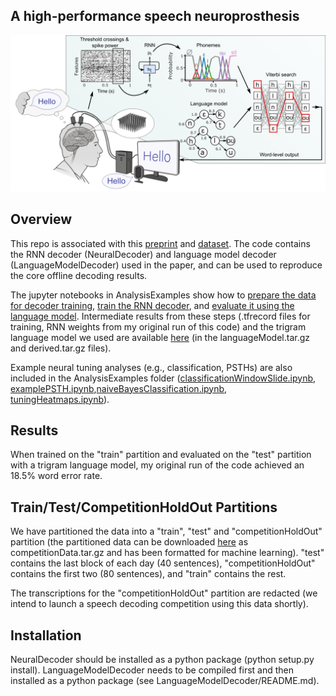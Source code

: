 ## A high-performance speech neuroprosthesis
[![System diagram](SystemDiagram.png)](https://www.biorxiv.org/content/10.1101/2023.01.21.524489v2.abstract)

## Overview

This repo is associated with this [preprint](https://www.biorxiv.org/content/10.1101/2023.01.21.524489v2.abstract) and [dataset](https://doi.org/10.5061/dryad.x69p8czpq). The code contains the RNN decoder (NeuralDecoder) and language model decoder (LanguageModelDecoder) used in the paper, and can be used to reproduce the core offline decoding results. 

The jupyter notebooks in AnalysisExamples show how to [prepare the data for decoder training](AnalysisExamples/rnn_step1_makeTFRecords.ipynb), [train the RNN decoder](AnalysisExamples/rnn_step2_trainBaselineRNN.ipynb), and [evaluate it using the language model](AnalysisExamples/rnn_step3_baselineRNNInference.ipynb). Intermediate results from these steps (.tfrecord files for training, RNN weights from my original run of this code) and the trigram language model we used are available [here](https://doi.org/10.5061/dryad.x69p8czpq) (in the languageModel.tar.gz and derived.tar.gz files). 

Example neural tuning analyses (e.g., classification, PSTHs) are also included in the AnalysisExamples folder ([classificationWindowSlide.ipynb](AnalysisExamples/classificationWindowSlide.ipynb), [examplePSTH.ipynb](AnalysisExamples/examplePSTH.ipynb),[naiveBayesClassification.ipynb](AnalysisExamples/naiveBayesClassification.ipynb), [tuningHeatmaps.ipynb](AnalysisExamples/tuningHeatmaps.ipynb)).

## Results

When trained on the "train" partition and evaluated on the "test" partition with a trigram language model, my original run of the code achieved an 18.5% word error rate. 

## Train/Test/CompetitionHoldOut Partitions

We have partitioned the data into a "train", "test" and "competitionHoldOut" partition (the partitioned data can be downloaded [here](https://doi.org/10.5061/dryad.x69p8czpq) as competitionData.tar.gz and has been formatted for machine learning). "test" contains the last block of each day (40 sentences), "competitionHoldOut" contains the first two (80 sentences), and "train" contains the rest. 

The transcriptions for the "competitionHoldOut" partition are redacted (we intend to launch a speech decoding competition using this data shortly). 

## Installation

NeuralDecoder should be installed as a python package (python setup.py install). LanguageModelDecoder needs to be compiled first and then installed as a python package (see LanguageModelDecoder/README.md). 




